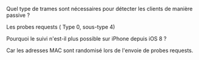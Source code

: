 Quel type de trames sont nécessaires pour détecter les clients de manière passive ? 

Les probes requests ( Type 0, sous-type 4) 

Pourquoi le suivi n'est-il plus possible sur iPhone depuis iOS 8 ? 

Car les adresses MAC sont randomisé lors de l'envoie de probes requests.